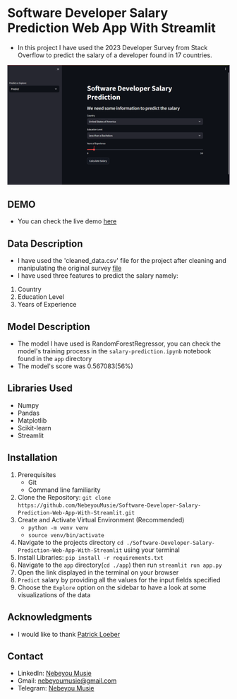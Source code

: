 # Software Developer Salary Prediction Web App With Streamlit
 - In this project I have used the 2023 Developer Survey from Stack Overflow to predict the salary of a developer found in 17 countries.

 ![Image](./image/homepage.png) 

## DEMO
 - You can check the live demo [here](https://8502-01hwj8ynshjz7spkr595x77ec2.cloudspaces.litng.ai)


## Data Description
 - I have used the 'cleaned_data.csv' file for the project after cleaning and manipulating the original survey [file](https://cdn.stackoverflow.co/files/jo7n4k8s/production/49915bfd46d0902c3564fd9a06b509d08a20488c.zip/stack-overflow-developer-survey-2023.zip)
 - I have used three features to predict the salary namely:
  1. Country
  2. Education Level
  3. Years of Experience

## Model Description
 - The model I have used is RandomForestRegressor, you can check the model's training process in the `salary-prediction.ipynb` notebook found in the `app` directory
 - The model's score was 0.567083(56%)

## Libraries Used
 - Numpy
 - Pandas
 - Matplotlib
 - Scikit-learn
 - Streamlit

## Installation
 1. Prerequisites
    - Git
    - Command line familiarity
 2. Clone the Repository: `git clone https://github.com/NebeyouMusie/Software-Developer-Salary-Prediction-Web-App-With-Streamlit.git`
 3. Create and Activate Virtual Environment (Recommended)
    - `python -m venv venv`
    - `source venv/bin/activate`
 4. Navigate to the projects directory `cd ./Software-Developer-Salary-Prediction-Web-App-With-Streamlit` using your terminal
 5. Install Libraries: `pip install -r requirements.txt`
 6. Navigate to the `app` directory(`cd ./app`) then run `streamlit run app.py`
 7. Open the link displayed in the terminal on your browser
 8. `Predict` salary by providing all the values for the input fields specified
 9. Choose the `Explore` option on the sidebar to have a look at some visualizations of the data

## Acknowledgments
 - I would like to thank [Patrick Loeber](https://youtube.com/@patloeber?si=86RM0KTMIfti8xiV)
   
## Contact
 - LinkedIn: [Nebeyou Musie](https://www.linkedin.com/in/nebeyou-musie)
 - Gmail: nebeyoumusie@gmail.com
 - Telegram: [Nebeyou Musie](https://t.me/NebeyouMusie)
    
